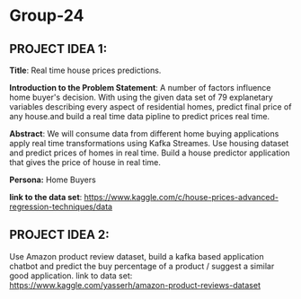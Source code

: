 # Group-24

## PROJECT IDEA 1:

**Title**: Real time house prices predictions.

**Introduction to the Problem Statement**: A number of factors influence home buyer's decision. With using the given data set of 79 explanetary variables describing every aspect of residential homes, predict final price of any house.and build a real time data pipline to predict prices real time.

**Abstract**: We will consume data from different home buying applications apply real time transformations using Kafka Streames. Use housing dataset and predict prices of homes in real time. Build a house predictor application that gives the price of house in real time.

**Persona:** Home Buyers

**link to the data set**: https://www.kaggle.com/c/house-prices-advanced-regression-techniques/data



## PROJECT IDEA 2:
Use Amazon product review dataset, build a kafka based application chatbot and predict the buy percentage of a product / suggest a similar good application.
link to data set: https://www.kaggle.com/yasserh/amazon-product-reviews-dataset
